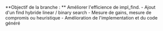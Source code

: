 **Objectif de la branche : ** Améliorer l'efficience de impl_find. 
    -   Ajout d'un find hybride linear / binary search 
    -   Mesure de gains, mesure de compromis ou heuristique
    -   Amélioration de l'implementation et du code généré 
